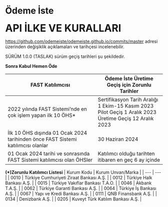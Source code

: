 #  Ödeme İste

**<font size=6>API İLKE VE KURALLARI  </font>**  


https://github.com/odemeiste/odemeiste.github.io/commits/master adresi üzerinden değişiklik açıklamaları ve tarihçesi incelenebilir.



SÜRÜM 1.0.0 (TASLAK) sürüm geçiş tarihleri şu şekildedir.



**Sonra Kabul Hemen Öde**

| FAST Katılımcısı | Ödeme İste Üretime Geçiş için Zorunlu Tarihler |
| --- | --- |
|2022 yılında FAST Sistemi’nde en çok işlem yapan ilk 10 ÖHS* | Sertifikasyon Tarih Aralığı 1 Ekim-15 Kasım 2023<br>Pilot Geçiş 1 Aralık 2023<br>Üretime Geçiş 12 Aralık 2023|
|İlk 10 ÖHS dışında 01 Ocak 2024 tarihinden önce FAST Sistemi katılımcısı olanlar  |30 Haziran 2024|
|01 Ocak 2024 tarihi ve sonrasında FAST Sistemi katılımcısı olan ÖHSler  |Katılımcı olduğu tarihten itibaren en geç 6 ay içinde|

**(*)Zorunlu Katılımcı Listesi**
| Kurum Kodu | Kurum Unvan/Marka |
| --- | --- |
| 0010 | Türkiye Cumhuriyeti Ziraat Bankası A.Ş. |
| 0012 | Türkiye Halk Bankası A.Ş. |
| 0015 | Türkiye Vakıflar Bankası T.A.O. |
| 0046 | Akbank T.A.Ş. |
| 0062 | Türkiye Garanti Bankası A.Ş. |
| 0064 | Türkiye İş Bankası A.Ş. |
| 0067 | Yapı ve Kredi Bankası A.Ş. |
| 0111 | QNB Finansbank A.Ş. |
| 0134 | Denizbank A.Ş. |
| 0205 | Kuveyt Türk Katılım Bankası A.Ş. |




